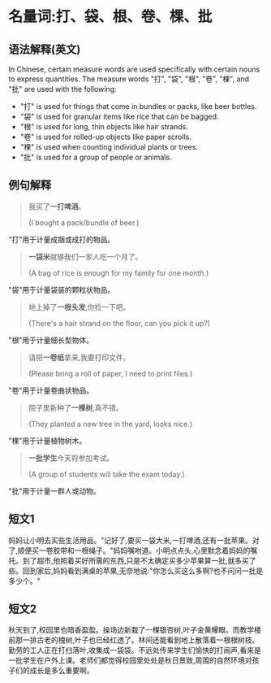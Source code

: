 # 名量词:打、袋、根、卷、棵、批

## 语法解释(英文)

In Chinese, certain measure words are used specifically with certain nouns to express quantities. The measure words "打", "袋", "根", "卷", "棵", and "批" are used with the following:

- "打" is used for things that come in bundles or packs, like beer bottles.
- "袋" is used for granular items like rice that can be bagged.
- "根" is used for long, thin objects like hair strands.
- "卷" is used for rolled-up objects like paper scrolls.
- "棵" is used when counting individual plants or trees.
- "批" is used for a group of people or animals.

## 例句解释

> 我买了**一打啤酒**。
>
> (I bought a pack/bundle of beer.)

"打"用于计量成捆或成打的物品。

> **一袋米**就够我们一家人吃一个月了。
>  
> (A bag of rice is enough for my family for one month.)

"袋"用于计量袋装的颗粒状物品。

> 地上掉了**一根头发**,你捡一下吧。
>
> (There's a hair strand on the floor, can you pick it up?)

"根"用于计量细长型物体。

> 请把**一卷纸**拿来,我要打印文件。
>
> (Please bring a roll of paper, I need to print files.)

"卷"用于计量卷曲状物品。

> 院子里新种了**一棵树**,真不错。
>
> (They planted a new tree in the yard, looks nice.)

"棵"用于计量植物树木。

> **一批学生**今天将参加考试。
>
> (A group of students will take the exam today.)

"批"用于计量一群人或动物。

## 短文1

妈妈让小明去买些生活用品。"记好了,要买一袋大米,一打啤酒,还有一批苹果。对了,顺便买一卷胶带和一根绳子。"妈妈嘱咐道。小明点点头,心里默念着妈妈的嘱托。到了超市,他照着买好所需的东西,只是不太确定买多少苹果算一批,就多买了些。回到家后,妈妈看到满桌的苹果,无奈地说:"你怎么买这么多啊?也不问问一批是多少个。"

## 短文2

秋天到了,校园里也暗香盈盈。操场边新栽了一棵银杏树,叶子金黄耀眼。而教学楼前那一排古老的槐树,叶子也已经红透了。林间还能看到地上散落着一根根树枝。勤劳的工人正在打扫落叶,收集成一袋袋。不远处传来学生们愉快的打闹声,看来是一批学生在户外上课。老师们都觉得校园里处处是秋日景致,周围的自然环境对孩子们的成长是多么重要啊。
